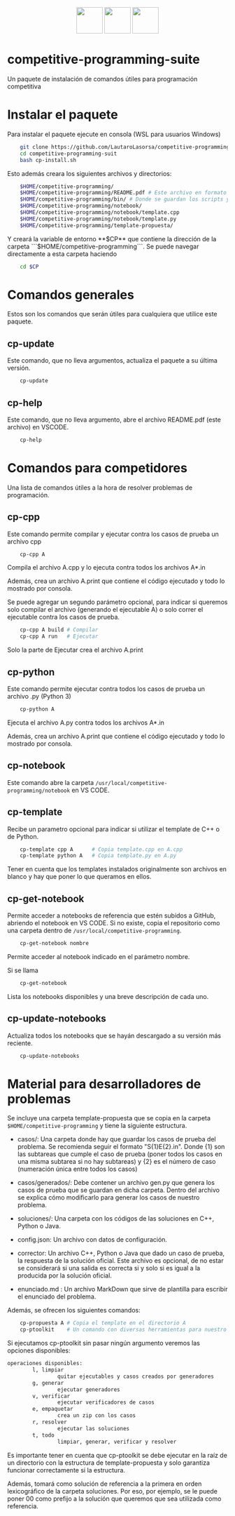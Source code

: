 <center>
<img src="https://cdn.jsdelivr.net/gh/devicons/devicon@latest/icons/cplusplus/cplusplus-original.svg" height=60/> <img src="https://cdn.jsdelivr.net/gh/devicons/devicon@latest/icons/python/python-original-wordmark.svg"
  height=60 /> <img src="https://cdn.jsdelivr.net/gh/devicons/devicon@latest/icons/bash/bash-plain.svg" height=60/>            
</center>

          
# competitive-programming-suite

 Un paquete de instalación de comandos útiles para programación competitiva

# Instalar el paquete

Para instalar el paquete ejecute en consola (WSL para usuarios Windows)

```sh
    git clone https://github.com/LautaroLasorsa/competitive-programming-suite.git
    cd competitive-programming-suit 
    bash cp-install.sh
```

Esto además creara los siguientes archivos y directorios:
```sh
    $HOME/competitive-programming/
    $HOME/competitive-programming/README.pdf # Este archivo en formato pdf
    $HOME/competitive-programming/bin/ # Donde se guardan los scripts y sus modulos auxiliares
    $HOME/competitive-programming/notebook/
    $HOME/competitive-programming/notebook/template.cpp
    $HOME/competitive-programming/notebook/template.py
    $HOME/competitive-programming/template-propuesta/
```

Y creará la variable de entorno **$CP** que contiene la dirección de la carpeta ```$HOME/competitive-programming```. Se puede navegar directamente a esta carpeta haciendo

```sh
    cd $CP
```

# Comandos generales

Estos son los comandos que serán útiles para cualquiera que utilice este paquete.

## cp-update

Este comando, que no lleva argumentos, actualiza el paquete a su última versión. 

```sh
    cp-update

```

## cp-help

Este comando, que no lleva argumento, abre el archivo README.pdf (este archivo) en VSCODE.

```sh
    cp-help
```

# Comandos para competidores

Una lista de comandos útiles a la hora de resolver problemas de programación.

## cp-cpp

Este comando permite compilar y ejecutar contra los casos de prueba un archivo cpp 

```sh
    cp-cpp A
```

Compila el archivo A.cpp y lo ejecuta contra todos los archivos A*.in

Además, crea un archivo A.print que contiene el código ejecutado y todo lo mostrado por consola.

Se puede agregar un segundo parámetro opcional, para indicar si queremos solo compilar el archivo (generando el ejecutable A) o solo correr el ejecutable contra los casos de prueba.

```sh
    cp-cpp A build # Compilar
    cp-cpp A run   # Ejecutar
```

Solo la parte de Ejecutar crea el archivo A.print

## cp-python

Este comando permite ejecutar contra todos los casos de prueba un archivo .py (Python 3)

```sh
    cp-python A
```

Ejecuta el archivo A.py contra todos los archivos A*.in

Además, crea un archivo A.print que contiene el código ejecutado y todo lo mostrado por consola.

## cp-notebook

Este comando abre la carpeta ```/usr/local/competitive-programming/notebook``` en VS CODE.

## cp-template

Recibe un parametro opcional para indicar si utilizar el template de C++ o de Python.

```sh
    cp-template cpp A      # Copia template.cpp en A.cpp
    cp-template python A   # Copia template.py en A.py
```

Tener en cuenta que los templates instalados originalmente son archivos en blanco y hay que poner lo que queramos en ellos.

## cp-get-notebook

Permite acceder a notebooks de referencia que estén subidos a GitHub, abriendo el notebook en VS CODE. Si no existe, copia el repositorio como una carpeta dentro de ```/usr/local/competitive-programming```. 

```sh
    cp-get-notebook nombre 
```

Permite acceder al notebook indicado en el parámetro nombre.

Si se llama 

```sh
    cp-get-notebook
```

Lista los notebooks disponibles y una breve descripción de cada uno.

## cp-update-notebooks

Actualiza todos los notebooks que se hayán descargado a su versión más reciente.

```sh
    cp-update-notebooks
```

# Material para desarrolladores de problemas

Se incluye una carpeta template-propuesta que se copia en la carpeta ```$HOME/competitive-programming``` y tiene la siguiente estructura.

* casos/: Una carpeta donde hay que guardar los casos de prueba del problema. Se recomienda seguir el formato "S{1}E{2}.in". Donde {1} son las subtareas que cumple el caso de prueba (poner todos los casos en una misma subtarea si no hay subtareas) y {2} es el número de caso (numeración única entre todos los casos) 

* casos/generados/: Debe contener un archivo gen.py que genera los casos de prueba que se guardan en dicha carpeta. Dentro del archivo se explica cómo modificarlo para generar los casos de nuestro problema.

* soluciones/: Una carpeta con los códigos de las soluciones en C++, Python o Java. 

* config.json: Un archivo con datos de configuración.

* corrector: Un archivo C++, Python o Java que dado un caso de prueba, la respuesta de la solución oficial. Este archivo es opcional, de no estar se considerará si una salida es correcta si y solo si es igual a la producida por la solución oficial.

* enunciado.md : Un archivo MarkDown que sirve de plantilla para escribir el enunciado del problema.

Además, se ofrecen los siguientes comandos:

```sh
    cp-propuesta A # Copia el template en el directorio A
    cp-ptoolkit    # Un comando con diversas herramientas para nuestro problema
```

Si ejecutamos cp-ptoolkit sin pasar ningún argumento veremos las opciones disponibles:

```sh
operaciones disponibles:
        l, limpiar
                quitar ejecutables y casos creados por generadores
        g, generar
                ejecutar generadores
        v, verificar
                ejecutar verificadores de casos
        e, empaquetar
                crea un zip con los casos
        r, resolver
                ejecutar las soluciones
        t, todo
                limpiar, generar, verificar y resolver 
```

Es importante tener en cuenta que cp-ptoolkit se debe ejecutar en la raíz de un directorio con la estructura de template-propuesta y solo garantiza funcionar correctamente si la estructura.

Además, tomará como solución de referencia a la primera en orden lexicográfico de la carpeta soluciones. Por eso, por ejemplo, se le puede poner 00 como prefijo a la solución que queremos que sea utilizada como referencia.